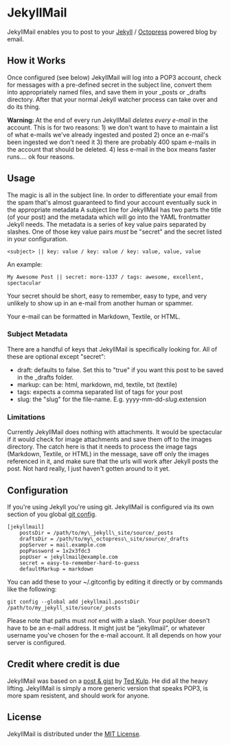 # JekyllMail #

JekyllMail enables you to post to your [Jekyll](https://github.com/mojombo/jekyll) / [Octopress](http://octopress.org/) powered blog by email. 

## How it Works ##
Once configured (see below) JekyllMail will log into a POP3 account, check for messages with a pre-defined secret in the subject line, convert them into appropriately named files, and save them in your _posts or _drafts directory. After that your normal Jekyll watcher process can take over and do its thing.

**Warning:** At the end of every run JekyllMail *deletes every e-mail* in the account. This is for two reasons: 1) we don't want to have to maintain a list of what e-mails we've already ingested and posted 2) once an e-mail's been ingested we don't need it 3) there are probably 400 spam e-mails in the account that should be deleted. 4) less e-mail in the box means faster runs.... ok four reasons.

## Usage ##
The magic is all in the subject line. In order to differentiate your email from the spam that's almost guaranteed to find your account eventually suck in the appropriate metadata A subject line for JekyllMail has two parts the title (of your post) and the metadata which will go into the YAML frontmatter Jekyll needs. The metadata is a series of key value pairs separated by slashes. One of those key value pairs *must* be "secret" and the secret listed in your configuration. 

	<subject> || key: value / key: value / key: value, value, value
An example:

	My Awesome Post || secret: more-1337 / tags: awesome, excellent, spectacular

Your secret should be short, easy to remember, easy to type, and very unlikely to show up in an e-mail from another human or spammer. 

Your e-mail can be formatted in Markdown, Textile, or HTML.

### Subject Metadata ###
There are a handful of keys that JekyllMail is specifically looking for. All of these are optional except "secret":

* draft: defaults to false. Set this to "true" if you want this post to be saved in the _drafts folder.
* markup: can be: html, markdown, md, textile, txt (textile)
* tags: expects a comma separated list of tags for your post
* slug: the "slug" for the file-name. E.g. yyyy-mm-dd-*slug*.extension 

### Limitations ###
Currently JekyllMail does nothing with attachments. It would be spectacular if it would check for image attachments and save them off to the images directory. The catch here is that it needs to process the image tags (Markdown, Textile, or HTML) in the message, save off only the images referenced in it, and make sure that the urls will work after Jekyll posts the post. Not hard really, I just haven't gotten around to it yet. 

## Configuration ##
If you're using Jekyll you're using git. JekyllMail is configured via its own section of you global [git config](http://kernel.org/pub/software/scm/git/docs/git-config.html).

	[jekyllmail]
		postsDir = /path/to/my\_jekyll\_site/source/_posts
		draftsDir = /path/to/my\_octopress\_site/source/_drafts
		popServer = mail.example.com
		popPassword = 1x2x3fdc3
		popUser = jekyllmail@example.com
		secret = easy-to-remember-hard-to-guess
		defaultMarkup = markdown

You can add these to your ~/.gitconfig by editing it directly or by commands like the following: 

	git config --global add jekyllmail.postsDir /path/to/my_jekyll_site/source/_posts

Please note that paths must *not* end with a slash.
Your popUser doesn't have to be an e-mail address. It might just be "jekyllmail", or whatever username you've chosen for the e-mail account. It all depends on how your server is configured. 

## Credit where credit is due ##
JekyllMail was based on a [post & gist](http://tedkulp.com/2011/05/18/send-email-to-jekyll/) by [Ted Kulp](http://tedkulp.com/). He did all the heavy lifting. JekyllMail is simply a more generic version that speaks POP3, is more spam resistent, and should work for anyone.

## License ##
JekyllMail is distributed under the [MIT License](http://www.opensource.org/licenses/mit-license.php).


